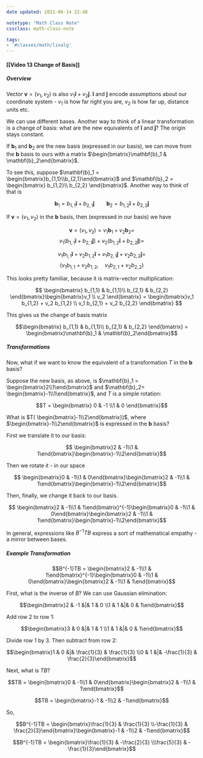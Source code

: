 ```yaml
---
date updated: 2021-06-14 22:48

notetype: "Math Class Note"
cssclass: math-class-note

tags: 
- '#classes/math/linalg'
---
```


#### [[Video 13 Change of Basis]]

##### Overview

Vector $\mathbf{v} = (v_1, v_2)$ is also $v_1 \mathbf{\hat{i}} + v_2\mathbf{\hat{j}}$. $\mathbf{\hat{i}}$ and $\mathbf{\hat{j}}$ encode assumptions about our coordinate system - $v_1$ is how far right you are, $v_2$ is how far up, distance units etc. 

We can use different bases. Another way to think of a linear transformation is a change of basis: what are the new equivalents of $\mathbf{\hat{i}}$ and $\mathbf{\hat{j}}$? The origin stays constant. 

If $\mathbf{b}_1$ and $\mathbf{b}_2$ are the new basis (expressed in our basis), we can move from the $\mathbf{b}$ basis to ours with a matrix $\begin{bmatrix}\mathbf{b}_1 & \mathbf{b}_2\end{bmatrix}$.

To see this, suppose $\mathbf{b}_1 = \begin{bmatrix}b_{1,1}\\b_{2,1}\end{bmatrix}$ and $\mathbf{b}_2 = \begin{bmatrix} b_{1,2}\\ b_{2,2} \end{bmatrix}$. Another way to think of that is 

$$\mathbf{b}_1 = b_{1,1}\mathbf{\hat{i}} + b_{2,1} \mathbf{\hat{j}} \qquad \mathbf{b}_2 = b_{1,2}\mathbf{\hat{i}} + b_{2,2}\mathbf{\hat{j}}$$

If $\mathbf{v} = (v_1, v_2)$ in the $\mathbf{b}$ basis, then (expressed in our basis) we have 

$$\mathbf{v}  = (v_1, v_2) = v_1\mathbf{b}_1  + v_2\mathbf{b}_2 = $$ 
$$v_1( b_{1,1}\mathbf{\hat{i}} + b_{2,1} \mathbf{\hat{j}}) + v_2(
b_{1,2}\mathbf{\hat{i}} + b_{2,2}\mathbf{\hat{j}}) = $$

$$ v_1 b_{1,1}\mathbf{\hat{i}} + v_2
b_{1,2}\mathbf{\hat{i}} + v_1  b_{2,1} \mathbf{\hat{j}} + v_2 b_{2,2}\mathbf{\hat{j}}  = $$ 
$$ (v_1 b_{1,1} +  v_2
b_{1,2}, \quad v_1  b_{2,1} + v_2 b_{2,2} )$$

This looks pretty familiar, because it is matrix-vector multiplication:

$$ \begin{bmatrix} b_{1,1} & b_{1,1}\\ b_{2,1} & b_{2,2} \end{bmatrix}\begin{bmatrix}v_1 \\ v_2 \end{bmatrix} = \begin{bmatrix}v_1 b_{1,2} +  v_2
b_{1,2} \\ v_1  b_{2,1} + v_2 b_{2,2} \end{bmatrix} $$

This gives us the change of basis matrix 

$$\begin{bmatrix} b_{1,1} & b_{1,1}\\ b_{2,1} & b_{2,2} \end{bmatrix} = \begin{bmatrix}\mathbf{b}_1 & \mathbf{b}_2\end{bmatrix}$$

##### Transformations

Now, what if we want to know the equivalent of a transformation $T$ in the $\mathbf{b}$ basis? 


Suppose the new basis, as above, is $\mathbf{b}_1 = \begin{bmatrix}2\\1\end{bmatrix}$ and $\mathbf{b}_2= \begin{bmatrix}-1\\1\end{bmatrix}$, and $T$ is a simple rotation: 

$$T = \begin{bmatrix} 0 & -1 \\1 & 0 \end{bmatrix}$$

What is $T( \begin{bmatrix}-1\\2\end{bmatrix})$, where $\begin{bmatrix}-1\\2\end{bmatrix}$ is expressed in the $\mathbf{b}$ basis?

First we translate it to our basis:

$$ \begin{bmatrix}2 & -1\\1 & 1\end{bmatrix}\begin{bmatrix}-1\\2\end{bmatrix}$$

Then we rotate it - in our space


$$ \begin{bmatrix}0 & -1\\1 & 0\end{bmatrix}\begin{bmatrix}2 & -1\\1 & 1\end{bmatrix}\begin{bmatrix}-1\\2\end{bmatrix}$$

Then, finally, we change it back to our basis. 


$$ \begin{bmatrix}2 & -1\\1 & 1\end{bmatrix}^{-1}\begin{bmatrix}0 & -1\\1 & 0\end{bmatrix}\begin{bmatrix}2 & -1\\1 & 1\end{bmatrix}\begin{bmatrix}-1\\2\end{bmatrix}$$

In general, expressions like $B^{-1}TB$ express a sort of mathematical empathy - a mirror between bases. 


##### Example Transformation

$$B^{-1}TB = \begin{bmatrix}2 & -1\\1 & 1\end{bmatrix}^{-1}\begin{bmatrix}0 & -1\\1 & 0\end{bmatrix}\begin{bmatrix}2 & -1\\1 & 1\end{bmatrix}$$

First, what is the inverse of $B$? We can use Gaussian elimination:

$$\begin{bmatrix}2 & -1 &|& 1 & 0 \\1 & 1 &|& 0 & 1\end{bmatrix}$$

Add row 2 to row 1:

$$\begin{bmatrix}3 & 0 &|& 1 & 1 \\1 & 1 &|& 0 & 1\end{bmatrix}$$

Divide row 1 by 3. Then subtract from row 2:


$$\begin{bmatrix}1 & 0 &|& \frac{1}{3} & \frac{1}{3} \\0 & 1 &|& -\frac{1}{3} & \frac{2}{3}\end{bmatrix}$$

Next, what is $TB$?

$$TB = \begin{bmatrix}0 & -1\\1 & 0\end{bmatrix}\begin{bmatrix}2 & -1\\1 & 1\end{bmatrix}$$

$$TB = \begin{bmatrix}-1 & -1\\2 & -1\end{bmatrix}$$

So, 

$$B^{-1}TB = \begin{bmatrix}\frac{1}{3} & \frac{1}{3} \\-\frac{1}{3} & \frac{2}{3}\end{bmatrix}\begin{bmatrix}-1 & -1\\2 & -1\end{bmatrix}$$

$$B^{-1}TB = \begin{bmatrix}\frac{1}{3} & -\frac{2}{3} \\\frac{5}{3} & -\frac{1}{3}\end{bmatrix}$$



